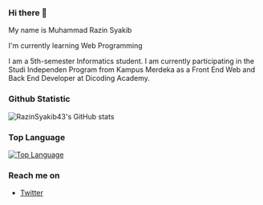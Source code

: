 ### Hi there 👋

My name is Muhammad Razin Syakib

I'm currently learning Web Programming

I am a 5th-semester Informatics student. I am currently participating in the Studi Independen Program from Kampus Merdeka as a Front End Web and Back End Developer at Dicoding Academy.

### Github Statistic
![RazinSyakib43's GitHub stats](https://github-readme-stats.vercel.app/api?username=razinsyakib43&show_icons=true&theme=radical)

### Top Language
[![Top Language](https://github-readme-stats.vercel.app/api/top-langs/?username=razinsyakib43&layout=compact)](https://github.com/razinsyakib43/github-readme-stats)

### Reach me on
- <a href="https://twitter.com/iamzeen43">Twitter</a>

